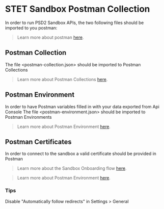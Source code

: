 # STET Sandbox Postman Collection

In order to run PSD2 Sandbox APIs, the two following files should be imported to you postman:
>Learn more about postman [here](https://learning.postman.com/docs/postman/launching-postman/introduction).

## Postman Collection
The file <postman-collection.json> should be imported to Postman Collections
>Learn more about Postman Collections [here](https://learning.postman.com/docs/postman/collections/intro-to-collections/).

## Postman Environment
In order to have Postman variables filled in with your data exported from Api Console The file <postman-environment.json> should be imported to Postman Environments
>Learn more about Postman Environment [here](https://learning.postman.com/docs/postman/variables-and-environments/variables/).

## Postman Certificates
In order to connect to the sandbox a valid certificate should be provided in Postman
>Learn more about the Sandbox Onboarding flow [here](https://developer.bnpparibasfortis.com/docs).

>Learn more about Postman Environment [here](https://learning.postman.com/docs/postman/variables-and-environments/variables/).

### Tips
Disable "Automatically follow redirects" in Settings > General

